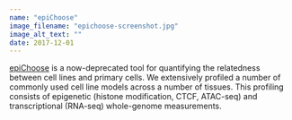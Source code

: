 ```yaml
---
name: "epiChoose"
image_filename: "epichoose-screenshot.jpg"
image_alt_text: ""
date: 2017-12-01
---
```

<a href="http://epichoose.shiny.opentargets.io/epiChoose/" target="_blank">epiChoose</a> is a now-deprecated tool for quantifying the relatedness between cell lines and primary cells. We extensively profiled a number of commonly used cell line models across a number of tissues. This profiling consists of epigenetic (histone modification, CTCF, ATAC-seq) and transcriptional (RNA-seq) whole-genome measurements. 